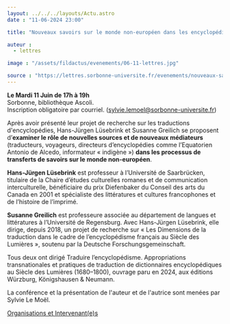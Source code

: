 ```yaml
---
layout: ../../../layouts/Actu.astro
date : "11-06-2024 23:00"

title: "Nouveaux savoirs sur le monde non-européen dans les encyclopédies européennes au XVIIIe siècle - évolutions, (re-)traductions, médiations"

auteur :
  - lettres

image : "/assets/fildactus/evenements/06-11-lettres.jpg"

source : "https://lettres.sorbonne-universite.fr/evenements/nouveaux-savoirs-sur-le-monde-non-europeen-dans-les-encyclopedies-europeennes-au-18-e-siecle-evolutions-re-traductions-mediations"
---
```


__Le Mardi 11 Juin de 17h à 19h__  
Sorbonne, bibliothèque Ascoli.  
Inscription obligatoire par courriel. (sylvie.lemoel@sorbonne-universite.fr)

Après avoir présenté leur projet de recherche sur les traductions d'encyclopédies, Hans-Jürgen Lüsebrink et Susanne Greilich se proposent d’__examiner le rôle de nouvelles sources et de nouveaux médiateurs__ (traducteurs, voyageurs, directeurs d’encyclopédies comme l’Equatorien Antonio de Alcedo, informateur « indigène ») __dans les processus de transferts de savoirs sur le monde non-européen__.

__Hans-Jürgen Lüsebrink__ est professeur à l’Université de Saarbrücken, titulaire de la Chaire d’études culturelles romanes et de communication interculturelle, bénéficiaire du prix Diefenbaker du Conseil des arts du Canada en 2001 et spécialiste des littératures et cultures francophones et de l’histoire de l’imprimé.

__Susanne Greilich__ est professeure associée au département de langues et littératures à l’Université de Regensburg. Avec Hans-Jürgen Lüsebrink, elle dirige, depuis 2018, un projet de recherche sur « Les Dimensions de la traduction dans le cadre de l’encyclopédisme français au Siècle des Lumières », soutenu par la Deutsche Forschungsgemeinschaft.

Tous deux ont dirigé Traduire l’encyclopédisme. Appropriations transnationales et pratiques de traduction de dictionnaires encyclopédiques au Siècle des Lumières (1680–1800), ouvrage paru en 2024, aux éditions Würzburg, Königshausen & Neumann.

La conférence et la présentation de l'auteur et de l'autrice sont menées par Sylvie Le Moël.

[Organisations et Intervenant(e)s](https://lettres.sorbonne-universite.fr/evenements/nouveaux-savoirs-sur-le-monde-non-europeen-dans-les-encyclopedies-europeennes-au-18-e-siecle-evolutions-re-traductions-mediations)